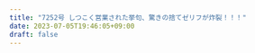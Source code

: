 ```yaml
---
title: "7252号 しつこく営業された挙句、驚きの捨てゼリフが炸裂！！！"
date: 2023-07-05T19:46:05+09:00
draft: false
---
```


```
```

```
```
